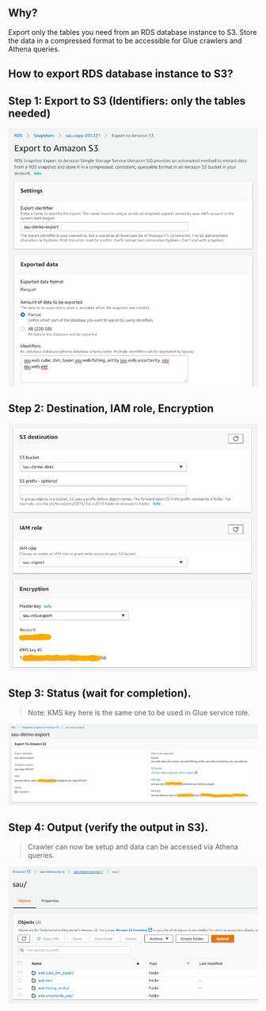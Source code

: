 ## Why?

Export only the tables you need from an RDS database instance to S3. Store the data in a compressed format
to be accessible for Glue crawlers and Athena queries.

## How to export RDS database instance to S3?

## Step 1: Export to S3 (Identifiers: only the tables needed)



![Step 1](../images/RDS_step_01.png)



## Step 2: Destination, IAM role, Encryption

![Step 2](../images/RDS_step_02.png)



## Step 3: Status (wait for completion). 

> Note: KMS key here is the same one to be used in Glue service role.

![Step 3](../images/RDS_step_03.png)



## Step 4: Output (verify the output in S3).

> Crawler can now be setup and data can be accessed via Athena queries.

![Step 4](../images/RDS_step_04.png)